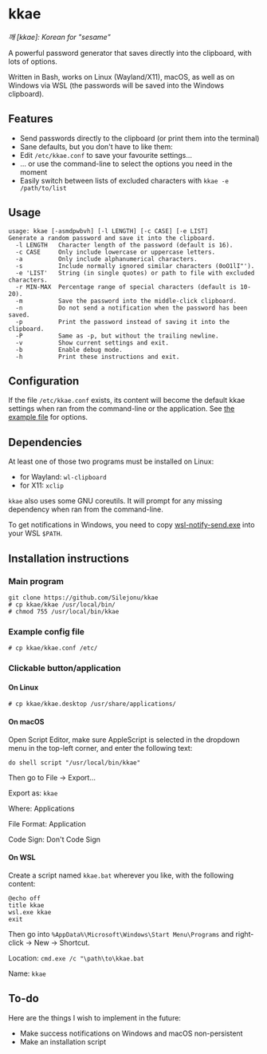 # kkae
*깨 [kkae]: Korean for "sesame"*

A powerful password generator that saves directly into the clipboard, with lots of options.

Written in Bash, works on Linux (Wayland/X11), macOS, as well as on Windows via WSL (the passwords will be saved into the Windows clipboard).

## Features

* Send passwords directly to the clipboard (or print them into the terminal)
* Sane defaults, but you don't have to like them:
* Edit `/etc/kkae.conf` to save your favourite settings…
* … or use the command-line to select the options you need in the moment
* Easily switch between lists of excluded characters with `kkae -e /path/to/list`

## Usage
```
usage: kkae [-asmdpwbvh] [-l LENGTH] [-c CASE] [-e LIST]
Generate a random password and save it into the clipboard.
  -l LENGTH   Character length of the password (default is 16).
  -c CASE     Only include lowercase or uppercase letters.
  -a          Only include alphanumerical characters.
  -s          Include normally ignored similar characters (0oO1lI"').
  -e 'LIST'   String (in single quotes) or path to file with excluded characters.
  -r MIN-MAX  Percentage range of special characters (default is 10-20).
  -m          Save the password into the middle-click clipboard.
  -n          Do not send a notification when the password has been saved.
  -p          Print the password instead of saving it into the clipboard.
  -P          Same as -p, but without the trailing newline.
  -v          Show current settings and exit.
  -b          Enable debug mode.
  -h          Print these instructions and exit.
  ```
## Configuration
If the file `/etc/kkae.conf` exists, its content will become the default kkae settings when ran from the command-line or the application. See [the example file](https://github.com/Silejonu/kkae/blob/main/kkae.conf) for options.



## Dependencies
At least one of those two programs must be installed on Linux:
* for Wayland: `wl-clipboard`
* for X11: `xclip`

`kkae` also uses some GNU coreutils. It will prompt for any missing dependency when ran from the command-line.

To get notifications in Windows, you need to copy [wsl-notify-send.exe](https://github.com/stuartleeks/wsl-notify-send/releases) into your WSL `$PATH`.

## Installation instructions
### Main program
```
git clone https://github.com/Silejonu/kkae
# cp kkae/kkae /usr/local/bin/
# chmod 755 /usr/local/bin/kkae
```

### Example config file

`# cp kkae/kkae.conf /etc/`

### Clickable button/application

#### On Linux

`# cp kkae/kkae.desktop /usr/share/applications/`

#### On macOS

Open Script Editor, make sure AppleScript is selected in the dropdown menu in the top-left corner, and enter the following text:
```
do shell script "/usr/local/bin/kkae"
```
Then go to File -> Export…

Export as: `kkae`

Where: Applications

File Format: Application

Code Sign: Don't Code Sign

#### On WSL

Create a script named `kkae.bat` wherever you like, with the following content:
```
@echo off
title kkae
wsl.exe kkae
exit
```

Then go into `%AppData%\Microsoft\Windows\Start Menu\Programs` and right-click -> New -> Shortcut.

Location: `cmd.exe /c "\path\to\kkae.bat`

Name: `kkae`

## To-do

Here are the things I wish to implement in the future:

* Make success notifications on Windows and macOS non-persistent
* Make an installation script
